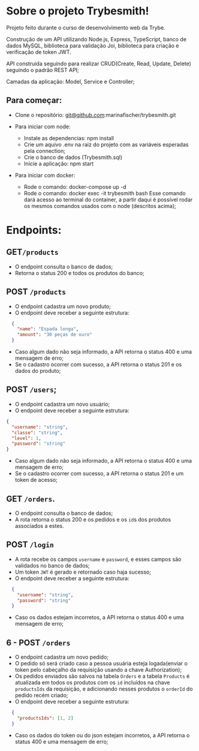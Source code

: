 # Sobre o projeto Trybesmith!

Projeto feito durante o curso de desenvolvimento web da Trybe.

Construção de um API utilizando Node.js, Express, TypeScript, banco de dados MySQL, biblioteca para validação Joi, biblioteca para criação e verificação de token JWT.

API construida seguindo para realizar CRUD(Create, Read, Update, Delete) seguindo o padrão REST API;

Camadas da aplicação: Model, Service e Controller;

## Para começar:

- Clone o repositório: git@github.com:marinafischer/trybesmith.git

- Para iniciar com node:
  - Instale as dependencias: npm install
  - Crie um aquivo .env na raiz do projeto com as variáveis esperadas pela connection;
  - Crie o banco de dados (Trybesmith.sql)
  - Inicie a aplicação: npm start

- Para iniciar com docker:
  - Rode o comando: docker-compose up -d
  - Rode o comando: docker exec -it trybesmith bash
    Esse comando dará acesso ao terminal do container, a partir daqui é possível rodar os mesmos comandos usados com o node (descritos acima);

# Endpoints:

## GET`/products`
- O endpoint consulta o banco de dados;
- Retorna o status 200 e todos os produtos do banco;

## POST `/products`
- O endpoint cadastra um novo produto;
- O endpoint deve receber a seguinte estrutura:

```json
  {
    "name": "Espada longa",
    "amount": "30 peças de ouro"
  }
```
- Caso algum dado não seja informado, a API retorna o status 400 e uma mensagem de erro;
- Se o cadastro ocorrer com sucesso, a API retorna o status 201 e os dados do produto;

## POST `/users`;
- O endpoint cadastra um novo usuário;
- O endpoint deve receber a seguinte estrutura:
```json
{
  "username": "string",
  "classe": "string",
  "level": 1,
  "password": "string"
}
```
- Caso algum dado não seja informado, a API retorna o status 400 e uma mensagem de erro;
- Se o cadastro ocorrer com sucesso, a API retorna o status 201 e um token de acesso;

## GET `/orders`.
- O endpoint consulta o banco de dados;
- A rota retorna o status 200 e os pedidos e os `id`s dos produtos associados a estes.

## POST `/login`
- A rota recebe os campos `username` e `password`, e esses campos são validados no banco de dados;
- Um token `JWT` é gerado e retornado caso haja sucesso; 
- O endpoint deve receber a seguinte estrutura:
```json
  {
    "username": "string",
    "password": "string"
  }
```
- Caso os dados estejam incorretos, a API retorna o status 400 e uma mensagem de erro;

## 6 - POST `/orders`
- O endpoint cadastra um novo pedido;
- O pedido só será criado caso a pessoa usuária esteja logada(enviar o token pelo cabeçalho da requisição usando a chave Authorization);
- Os pedidos enviados são salvos na tabela `Orders` e a tabela `Products` é atualizada em todos os produtos com os `id` incluídos na chave `productsIds` da requisição, e adicionando nesses produtos o `orderId` do pedido recém criado;
- O endpoint deve receber a seguinte estrutura:
```json
  {
    "productsIds": [1, 2]
  }
```
- Caso os dados do token ou do json estejam incorretos, a API retorna o status 400 e uma mensagem de erro;